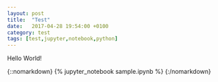 ```yaml
---
layout: post
title:  "Test"
date:   2017-04-28 19:54:00 +0100
category: test
tags: [test,jupyter,notebook,python]
---
```

Hello World!


{::nomarkdown}
{% jupyter_notebook sample.ipynb %}
{:/nomarkdown}